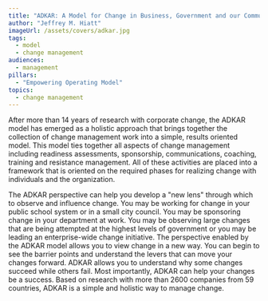```yaml
---
title: "ADKAR: A Model for Change in Business, Government and our Community" 
author: "Jeffrey M. Hiatt"
imageUrl: /assets/covers/adkar.jpg
tags:
  - model
  - change management
audiences: 
  - management
pillars:
  - "Empowering Operating Model"
topics:
  - change management
---
```


After more than 14 years of research with corporate change, the ADKAR model has emerged as a holistic approach that brings together the collection of change management work into a simple, results oriented model. This model ties together all aspects of change management including readiness assessments, sponsorship, communications, coaching, training and resistance management. All of these activities are placed into a framework that is oriented on the required phases for realizing change with individuals and the organization.

The ADKAR perspective can help you develop a "new lens" through which to observe and influence change. You may be working for change in your public school system or in a small city council. You may be sponsoring change in your department at work. You may be observing large changes that are being attempted at the highest levels of government or you may be leading an enterprise-wide change initiative. The perspective enabled by the ADKAR model allows you to view change in a new way. You can begin to see the barrier points and understand the levers that can move your changes forward. ADKAR allows you to understand why some changes succeed while others fail. Most importantly, ADKAR can help your changes be a success. Based on research with more than 2600 companies from 59 countries, ADKAR is a simple and holistic way to manage change.